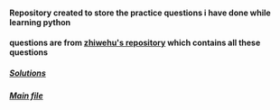 #### Repository created to store the practice questions i have done while learning python
#### questions are from [zhiwehu's repository](https://github.com/zhiwehu/Python-programming-exercises) which contains all these questions

##### [Solutions](https://github.com/PallavJain01/Python-practice-questions/blob/main/solutions.py)
##### [Main file](https://github.com/PallavJain01/Python-practice-questions/blob/main/main.py)